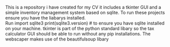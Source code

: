 This is a repository i have created for my CV it includes a tkinter GUI and a simple inventory management system based on sqlite. 
To run these projects ensure you have the liabarys installed.  
Run 
import sqlite3
print(sqlite3.version) # to ensure you have sqlite installed on your machine.
tkinter is part of the python standard libary so the tax calculator GUI should be able to run without any pip installations.
The webscaper makes use of the beautifulsoup libary  

